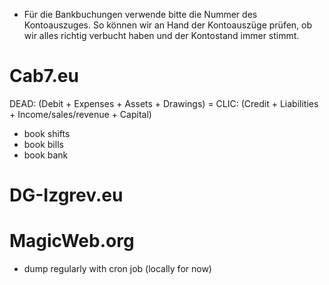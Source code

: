 - Für die Bankbuchungen verwende bitte die Nummer des Kontoauszuges. So können wir an Hand der Kontoauszüge prüfen, ob wir alles richtig verbucht haben und der Kontostand immer stimmt.

# Cab7.eu
DEAD: (Debit + Expenses + Assets + Drawings) = CLIC: (Credit + Liabilities + Income/sales/revenue + Capital)
- book shifts
- book bills
- book bank

# DG-Izgrev.eu

# MagicWeb.org
- dump regularly with cron job (locally for now)
